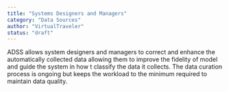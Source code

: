 ```yaml
---
title: "Systems Designers and Managers"
category: "Data Sources"
author: "VirtualTraveler"
status: "draft"
---
```


ADSS allows system designers and managers to correct and enhance the automatically collected data allowing them to improve the fidelity of model and guide the system in how t classify the data it collects. The data curation process is ongoing but keeps the workload to the minimum required to maintain data quality. 